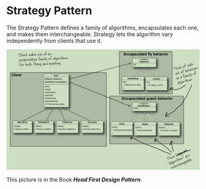 # Strategy Pattern

The Strategy Pattern defines a family of algorithms,
encapsulates each one, and makes them interchangeable.
Strategy lets the algorithm vary independently from
clients that use it.

![img.png](img.png)

This picture is in the Book ***Head First Design Pattern***.